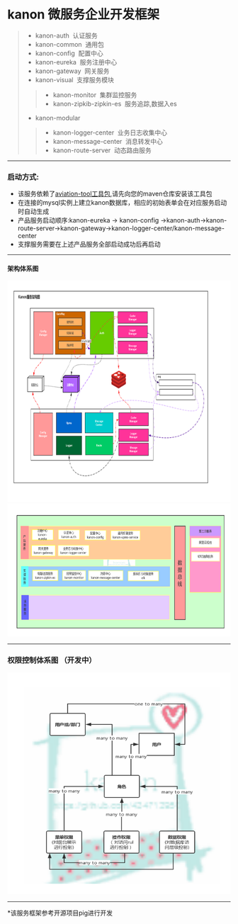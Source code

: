 # kanon 微服务企业开发框架
>* kanon-auth&nbsp;&nbsp;认证服务
>* kanon-common&nbsp;&nbsp;通用包
>* kanon-config&nbsp;&nbsp;配置中心
>* kanon-eureka&nbsp;&nbsp;服务注册中心
>* kanon-gateway&nbsp;&nbsp;网关服务
>* kanon-visual&nbsp;&nbsp;支撑服务模块
>>* kanon-monitor&nbsp;&nbsp;集群监控服务
>>* kanon-zipkib-zipkin-es&nbsp;&nbsp;服务追踪,数据入es
>* kanon-modular
>>* kanon-logger-center&nbsp;&nbsp;业务日志收集中心
>>* kanon-message-center&nbsp;&nbsp;消息转发中心  
>>* kanon-route-server&nbsp;&nbsp;动态路由服务  
---
 ### 启动方式:
 * 该服务依赖了[aviation-tool工具包](https://github.com/434713950/aviation-tool.git),请先向您的maven仓库安装该工具包
 * 在连接的mysql实例上建立kanon数据库，相应的初始表单会在对应服务启动时自动生成
 * 产品服务启动顺序:kanon-eureka -> kanon-config ->kanon-auth->kanon-route-server->kanon-gateway->kanon-logger-center/kanon-message-center
 * 支撑服务需要在上述产品服务全部启动成功后再启动
---
#### 架构体系图
<img src="src/image/kanon_frame.jpg" width=100% height="500">
<img src="src/image/kanon_org.jpg" width=100% height="300">

---
### 权限控制体系图 （开发中）
<img src="src/image/auth.jpg" width=100% height="500">

---

*该服务框架参考开源项目pig进行开发
